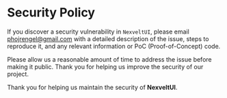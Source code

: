# Security Policy

If you discover a security vulnerability in `NexveltUI`, please email [phojrengel@gmail.com](mailto:phojrengel@gmail.com) with a detailed description of the issue, steps to reproduce it, and any relevant information or PoC (Proof-of-Concept) code.

Please allow us a reasonable amount of time to address the issue before making it public. Thank you for helping us improve the security of our project.

Thank you for helping us maintain the security of **NexveltUI**.
